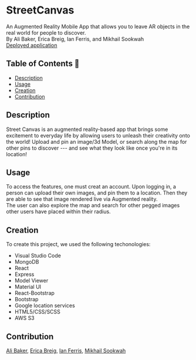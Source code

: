 # StreetCanvas
An Augmented Reality Mobile App that allows you to leave AR objects in the real world for people to discover.
<br/>
By Ali Baker, Erica Breig, Ian Ferris, and Mikhail Sookwah
<br/> [Deployed application](https://immense-island-32102.herokuapp.com/)

## Table of Contents 🧙

- [Description](#description)
- [Usage](#usage)
- [Creation](#Creation)
- [Contribution](#contribution)

## Description 
Street Canvas is an augmented reality-based app that brings some excitement to everyday life by allowing users to unleash their creativity onto the world!  Upload and pin an image/3d Model, or search along the map for other pins to discover --- and see what they look like once you're in its location!


## Usage
To access the features, one must creat an account.  Upon logging in, a person can upload their own images, and pin them to a location. Then they are able to see that image rendered live via Augmented reality.  <br/>
The user can also explore the map and search for other pegged images other users have placed within their radius.

## Creation
To create this project, we used the following techonologies:
- Visual Studio Code
- MongoDB
- React
- Express
- Model Viewer
- Material UI 
- React-Bootstrap
- Bootstrap
- Google location services
- HTML5/CSS/SCSS
- AWS S3


## Contribution
[Ali Baker](https://github.com/AliBakerCodes), [Erica Breig](https://github.com/EricaBreig), [Ian Ferris](https://github.com/ianjustinferris), [Mikhail Sookwah](https://github.com/Mikhail25)



